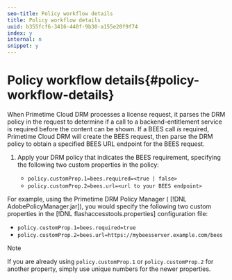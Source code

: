 ```yaml
---
seo-title: Policy workflow details
title: Policy workflow details
uuid: b355fcf6-3416-440f-9b30-a155e20f9f74
index: y
internal: n
snippet: y
---
```


# Policy workflow details{#policy-workflow-details}

When Primetime Cloud DRM processes a license request, it parses the DRM policy in the request to determine if a call to a backend-entitlement service is required before the content can be shown. If a BEES call *is* required,  Primetime Cloud DRM will create the BEES request, then parse the DRM policy to obtain a specified BEES URL endpoint for the BEES request. 

1. Apply your DRM policy that indicates the BEES requirement, specifying the following two custom properties in the policy:

    * `policy.customProp.1=bees.required=<true | false>` 
    * `policy.customProp.2=bees.url=<url to your BEES endpoint>`

<!--<a id="example_F617FC49A4824C0CB234C92E57D876D3"></a>-->

For example, using the  Primetime DRM Policy Manager ( [!DNL AdobePolicyManager.jar]), you would specify the following two custom properties in the [!DNL flashaccesstools.properties] configuration file:

* `policy.customProp.1=bees.required=true` 
* `policy.customProp.2=bees.url=https://mybeesserver.example.com/bees`

>[!NOTE]
>
>If you are already using `policy.customProp.1` or `policy.customProp.2` for another property, simply use unique numbers for the newer properties.

